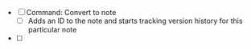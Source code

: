 - [ ] Command: Convert to note
    - [ ] Adds an ID to the note and starts tracking version history for this particular note
- [ ] 